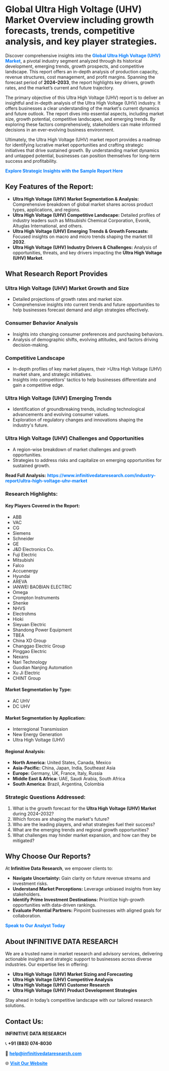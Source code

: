 <h1>Global Ultra High Voltage (UHV) Market Overview including growth forecasts, trends, competitive analysis, and key player strategies.</h1>
<p>
Discover comprehensive insights into the 
<a href="https://www.infinitivedataresearch.com/industry-report/ultra-high-voltage-uhv-market" rel="dofollow" style="color: #007BFF; text-decoration: none;"><strong>Global Ultra High Voltage (UHV) Market</strong></a>, a pivotal industry segment analyzed through its historical development, emerging trends, growth prospects, and competitive landscape. This report offers an in-depth analysis of production capacity, revenue structures, cost management, and profit margins. Spanning the forecast period of <strong>2024–2033</strong>, the report highlights key drivers, growth rates, and the market’s current and future trajectory.
</p>
<p>
The primary objective of this Ultra High Voltage (UHV) report is to deliver an insightful and in-depth analysis of the Ultra High Voltage (UHV) industry. It offers businesses a clear understanding of the market's current dynamics and future outlook. The report dives into essential aspects, including market size, growth potential, competitive landscapes, and emerging trends. By exploring these factors comprehensively, stakeholders can make informed decisions in an ever-evolving business environment.
</p>
<p>
Ultimately, the Ultra High Voltage (UHV) market report provides a roadmap for identifying lucrative market opportunities and crafting strategic initiatives that drive sustained growth. By understanding market dynamics and untapped potential, businesses can position themselves for long-term success and profitability.
</p>
<p>
<a href="https://www.infinitivedataresearch.com/request-sample/reportId=104020" style="color: #007BFF; text-decoration: none;"><strong>Explore Strategic Insights with the Sample Report Here</strong></a>
</p>

<h2>Key Features of the Report:</h2>
<ul>
<li><strong>Ultra High Voltage (UHV) Market Segmentation & Analysis:</strong> Comprehensive breakdown of global market shares across product types, applications, and regions.</li>
<li><strong>Ultra High Voltage (UHV) Competitive Landscape:</strong> Detailed profiles of industry leaders such as Mitsubishi Chemical Corporation, Evonik, Altuglas International, and others.</li>
<li><strong>Ultra High Voltage (UHV) Emerging Trends & Growth Forecasts:</strong> Focused insights on macro and micro trends shaping the market till <strong>2032</strong>.</li>
<li><strong>Ultra High Voltage (UHV) Industry Drivers & Challenges:</strong> Analysis of opportunities, threats, and key drivers impacting the <strong>Ultra High Voltage (UHV) Market</strong>.</li>
</ul>

<h2>What Research Report Provides</h2>
<h3>Ultra High Voltage (UHV) Market Growth and Size</h3>
<ul>
<li>Detailed projections of growth rates and market size.</li>
<li>Comprehensive insights into current trends and future opportunities to help businesses forecast demand and align strategies effectively.</li>
</ul>

<h3>Consumer Behavior Analysis</h3>
<ul>
<li>Insights into changing consumer preferences and purchasing behaviors.</li>
<li>Analysis of demographic shifts, evolving attitudes, and factors driving decision-making.</li>
</ul>

<h3>Competitive Landscape</h3>
<ul>
<li>In-depth profiles of key market players, their >Ultra High Voltage (UHV) market share, and strategic initiatives.</li>
<li>Insights into competitors' tactics to help businesses differentiate and gain a competitive edge.</li>
</ul>

<h3>Ultra High Voltage (UHV) Emerging Trends</h3>
<ul>
<li>Identification of groundbreaking trends, including technological advancements and evolving consumer values.</li>
<li>Exploration of regulatory changes and innovations shaping the industry's future.</li>
</ul>

<h3>Ultra High Voltage (UHV) Challenges and Opportunities</h3>
<ul>
<li>A region-wise breakdown of market challenges and growth opportunities.</li>
<li>Strategies to address risks and capitalize on emerging opportunities for sustained growth.</li>
</ul>
<p><strong>Read Full Analysis:</strong> <a href="https://www.infinitivedataresearch.com/industry-report/ultra-high-voltage-uhv-market" rel="dofollow" style="color: #007BFF; text-decoration: none;"><strong>https://www.infinitivedataresearch.com/industry-report/ultra-high-voltage-uhv-market</strong></a></p>
<h3>Research Highlights:</h3>
<h4>Key Players Covered in the Report:</h4>
<ul><li>ABB</li><li>VAC</li><li>CG</li><li>Siemens</li><li>Schneider</li><li>GE</li><li>J&amp;D Electronics Co.</li><li>Fuji Electric</li><li>Mitsubishi</li><li>Falco</li><li>Accuenergy</li><li>Hyundai</li><li>AREVA</li><li>IANWEI BAOBIAN ELECTRIC</li><li>Omega</li><li>Crompton Instruments</li><li>Shenke</li><li>NHVS</li><li>Electrohms</li><li>Hioki</li><li>Sieyuan Electric</li><li>Shandong Power Equipment</li><li>TBEA</li><li>China XD Group</li><li>Changgao Electric Group</li><li>Pinggao Electric</li><li>Nexans</li><li>Nari Technology</li><li>Guodian Nanjing Automation</li><li>Xu Ji Electric</li><li>CHINT Group</li></ul>
<h4>Market Segmentation by Type:</h4>
<ul><li>AC UHV</li><li>DC UHV</li></ul>
<h4>Market Segmentation by Application:</h4>
<ul><li>Interregional Transmission</li><li>New Energy Generation</li><li>Ultra High Voltage (UHV)</li></ul>

<h4>Regional Analysis:</h4>
<ul>
<li><strong>North America:</strong> United States, Canada, Mexico</li>
<li><strong>Asia-Pacific:</strong> China, Japan, India, Southeast Asia</li>
<li><strong>Europe:</strong> Germany, UK, France, Italy, Russia</li>
<li><strong>Middle East & Africa:</strong> UAE, Saudi Arabia, South Africa</li>
<li><strong>South America:</strong> Brazil, Argentina, Colombia</li>
</ul>

<h3>Strategic Questions Addressed:</h3>
<ol>
<li>What is the growth forecast for the <strong>Ultra High Voltage (UHV) Market</strong> during 2024–2032?</li>
<li>Which forces are shaping the market's future?</li>
<li>Who are the leading players, and what strategies fuel their success?</li>
<li>What are the emerging trends and regional growth opportunities?</li>
<li>What challenges may hinder market expansion, and how can they be mitigated?</li>
</ol>

<h2>Why Choose Our Reports?</h2>
<p>At <strong>Infinitive Data Research</strong>, we empower clients to:</p>
<ul>
<li><strong>Navigate Uncertainty:</strong> Gain clarity on future revenue streams and investment risks.</li>
<li><strong>Understand Market Perceptions:</strong> Leverage unbiased insights from key stakeholders.</li>
<li><strong>Identify Prime Investment Destinations:</strong> Prioritize high-growth opportunities with data-driven rankings.</li>
<li><strong>Evaluate Potential Partners:</strong> Pinpoint businesses with aligned goals for collaboration.</li>
</ul>
<p><a href="https://www.infinitivedataresearch.com/industry-report/ultra-high-voltage-uhv-market" rel="dofollow" style="color: #007BFF; text-decoration: none;"><strong>Speak to Our Analyst Today</strong></a></p>

<h2>About INFINITIVE DATA RESEARCH</h2>
<p>We are a trusted name in market research and advisory services, delivering actionable insights and strategic support to businesses across diverse industries. Our expertise lies in offering:</p>
<ul>
<li><strong>Ultra High Voltage (UHV) Market Sizing and Forecasting</strong></li>
<li><strong>Ultra High Voltage (UHV) Competitive Analysis</strong></li>
<li><strong>Ultra High Voltage (UHV) Customer Research</strong></li>
<li><strong>Ultra High Voltage (UHV) Product Development Strategies</strong></li>
</ul>
<p>Stay ahead in today’s competitive landscape with our tailored research solutions.</p>

<h2>Contact Us:</h2>
<p><strong>INFINITIVE DATA RESEARCH</strong></p>
<p>📞 <strong>+91 (883) 074-8030</strong></p>
<p>📧 <strong><a href="mailto:help@infinitivedataresearch.com" style="color: #007BFF;">help@infinitivedataresearch.com</a></strong></p>
<p>🌐 <strong><a href="https://www.infinitivedataresearch.com" rel="dofollow" style="color: #007BFF;">Visit Our Website</a></strong></p>